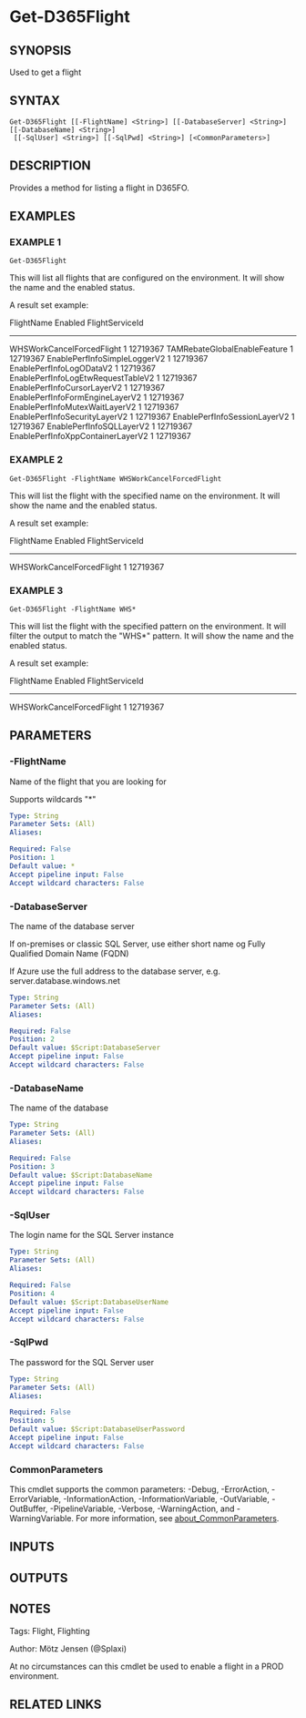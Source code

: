 ﻿---
external help file: d365fo.tools-help.xml
Module Name: d365fo.tools
online version:
schema: 2.0.0
---

# Get-D365Flight

## SYNOPSIS
Used to get a flight

## SYNTAX

```
Get-D365Flight [[-FlightName] <String>] [[-DatabaseServer] <String>] [[-DatabaseName] <String>]
 [[-SqlUser] <String>] [[-SqlPwd] <String>] [<CommonParameters>]
```

## DESCRIPTION
Provides a method for listing a flight in D365FO.

## EXAMPLES

### EXAMPLE 1
```
Get-D365Flight
```

This will list all flights that are configured on the environment.
It will show the name and the enabled status.

A result set example:

FlightName                         Enabled FlightServiceId
----------                         ------- ---------------
WHSWorkCancelForcedFlight          1       12719367
TAMRebateGlobalEnableFeature       1       12719367
EnablePerfInfoSimpleLoggerV2       1       12719367
EnablePerfInfoLogODataV2           1       12719367
EnablePerfInfoLogEtwRequestTableV2 1       12719367
EnablePerfInfoCursorLayerV2        1       12719367
EnablePerfInfoFormEngineLayerV2    1       12719367
EnablePerfInfoMutexWaitLayerV2     1       12719367
EnablePerfInfoSecurityLayerV2      1       12719367
EnablePerfInfoSessionLayerV2       1       12719367
EnablePerfInfoSQLLayerV2           1       12719367
EnablePerfInfoXppContainerLayerV2  1       12719367

### EXAMPLE 2
```
Get-D365Flight -FlightName WHSWorkCancelForcedFlight
```

This will list the flight with the specified name on the environment.
It will show the name and the enabled status.

A result set example:

FlightName                         Enabled FlightServiceId
----------                         ------- ---------------
WHSWorkCancelForcedFlight          1       12719367

### EXAMPLE 3
```
Get-D365Flight -FlightName WHS*
```

This will list the flight with the specified pattern on the environment.
It will filter the output to match the "WHS*" pattern.
It will show the name and the enabled status.

A result set example:

FlightName                         Enabled FlightServiceId
----------                         ------- ---------------
WHSWorkCancelForcedFlight          1       12719367

## PARAMETERS

### -FlightName
Name of the flight that you are looking for

Supports wildcards "*"

```yaml
Type: String
Parameter Sets: (All)
Aliases:

Required: False
Position: 1
Default value: *
Accept pipeline input: False
Accept wildcard characters: False
```

### -DatabaseServer
The name of the database server

If on-premises or classic SQL Server, use either short name og Fully Qualified Domain Name (FQDN)

If Azure use the full address to the database server, e.g.
server.database.windows.net

```yaml
Type: String
Parameter Sets: (All)
Aliases:

Required: False
Position: 2
Default value: $Script:DatabaseServer
Accept pipeline input: False
Accept wildcard characters: False
```

### -DatabaseName
The name of the database

```yaml
Type: String
Parameter Sets: (All)
Aliases:

Required: False
Position: 3
Default value: $Script:DatabaseName
Accept pipeline input: False
Accept wildcard characters: False
```

### -SqlUser
The login name for the SQL Server instance

```yaml
Type: String
Parameter Sets: (All)
Aliases:

Required: False
Position: 4
Default value: $Script:DatabaseUserName
Accept pipeline input: False
Accept wildcard characters: False
```

### -SqlPwd
The password for the SQL Server user

```yaml
Type: String
Parameter Sets: (All)
Aliases:

Required: False
Position: 5
Default value: $Script:DatabaseUserPassword
Accept pipeline input: False
Accept wildcard characters: False
```

### CommonParameters
This cmdlet supports the common parameters: -Debug, -ErrorAction, -ErrorVariable, -InformationAction, -InformationVariable, -OutVariable, -OutBuffer, -PipelineVariable, -Verbose, -WarningAction, and -WarningVariable. For more information, see [about_CommonParameters](http://go.microsoft.com/fwlink/?LinkID=113216).

## INPUTS

## OUTPUTS

## NOTES
Tags: Flight, Flighting

Author: Mötz Jensen (@Splaxi)

At no circumstances can this cmdlet be used to enable a flight in a PROD environment.

## RELATED LINKS
